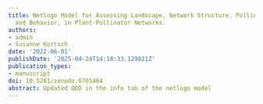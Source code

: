 ```yaml
---
title: Netlogo Model for Assessing Landscape, Network Structure, Pollinators Niche
  and Behavior, in Plant-Pollinator Networks.
authors:
- admin
- Susanne Kortsch
date: '2022-06-01'
publishDate: '2025-04-24T14:18:33.129821Z'
publication_types:
- manuscript
doi: 10.5281/zenodo.6701464
abstract: Updated ODD in the info tab of the netlogo model
---
```

